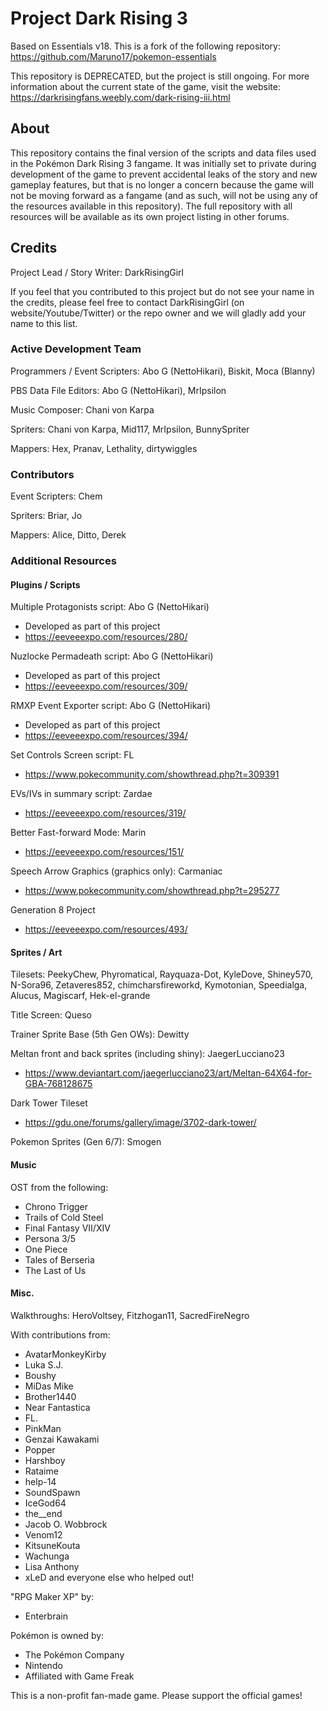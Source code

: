 # Project Dark Rising 3

Based on Essentials v18. This is a fork of the following repository: https://github.com/Maruno17/pokemon-essentials

This repository is DEPRECATED, but the project is still ongoing. For more information about the current state of the game, visit the website: https://darkrisingfans.weebly.com/dark-rising-iii.html

## About

This repository contains the final version of the scripts and data files used in the Pokémon Dark Rising 3 fangame. It was initially set to private during development of the game to prevent accidental leaks of the story and new gameplay features, but that is no longer a concern because the game will not be moving forward as a fangame (and as such, will not be using any of the resources available in this repository). The full repository with all resources will be available as its own project listing in other forums.

## Credits

Project Lead / Story Writer: DarkRisingGirl

If you feel that you contributed to this project but do not see your name in the credits, please feel free to contact DarkRisingGirl (on website/Youtube/Twitter) or the repo owner and we will gladly add your name to this list.

### Active Development Team

Programmers / Event Scripters: Abo G (NettoHikari), Biskit, Moca (Blanny)

PBS Data File Editors: Abo G (NettoHikari), MrIpsilon

Music Composer: Chani von Karpa

Spriters: Chani von Karpa, Mid117, MrIpsilon, BunnySpriter

Mappers: Hex, Pranav, Lethality, dirtywiggles

### Contributors

Event Scripters: Chem

Spriters: Briar, Jo

Mappers: Alice, Ditto, Derek

### Additional Resources

#### Plugins / Scripts

Multiple Protagonists script: Abo G (NettoHikari)
- Developed as part of this project
- https://eeveeexpo.com/resources/280/

Nuzlocke Permadeath script: Abo G (NettoHikari)
- Developed as part of this project
- https://eeveeexpo.com/resources/309/

RMXP Event Exporter script: Abo G (NettoHikari)
- Developed as part of this project
- https://eeveeexpo.com/resources/394/

Set Controls Screen script: FL
- https://www.pokecommunity.com/showthread.php?t=309391

EVs/IVs in summary script: Zardae
- https://eeveeexpo.com/resources/319/

Better Fast-forward Mode: Marin
- https://eeveeexpo.com/resources/151/

Speech Arrow Graphics (graphics only): Carmaniac
- https://www.pokecommunity.com/showthread.php?t=295277

Generation 8 Project
- https://eeveeexpo.com/resources/493/

#### Sprites / Art

Tilesets: PeekyChew, Phyromatical, Rayquaza-Dot, KyleDove, Shiney570, N-Sora96, Zetaveres852, chimcharsfireworkd, Kymotonian, Speedialga, Alucus, Magiscarf, Hek-el-grande

Title Screen: Queso

Trainer Sprite Base (5th Gen OWs): Dewitty

Meltan front and back sprites (including shiny): JaegerLucciano23
- https://www.deviantart.com/jaegerlucciano23/art/Meltan-64X64-for-GBA-768128675

Dark Tower Tileset
- https://gdu.one/forums/gallery/image/3702-dark-tower/

Pokemon Sprites (Gen 6/7): Smogen

#### Music

OST from the following:
- Chrono Trigger
- Trails of Cold Steel
- Final Fantasy VII/XIV
- Persona 3/5
- One Piece
- Tales of Berseria
- The Last of Us

#### Misc.

Walkthroughs: HeroVoltsey, Fitzhogan11, SacredFireNegro

With contributions from:
- AvatarMonkeyKirby
- Luka S.J.
- Boushy
- MiDas Mike
- Brother1440
- Near Fantastica
- FL.
- PinkMan
- Genzai Kawakami
- Popper
- Harshboy
- Rataime
- help-14
- SoundSpawn
- IceGod64
- the__end
- Jacob O. Wobbrock
- Venom12
- KitsuneKouta
- Wachunga
- Lisa Anthony
- xLeD
and everyone else who helped out!

"RPG Maker XP" by:
- Enterbrain

Pokémon is owned by:
- The Pokémon Company
- Nintendo
- Affiliated with Game Freak

This is a non-profit fan-made game. Please support the official games!

